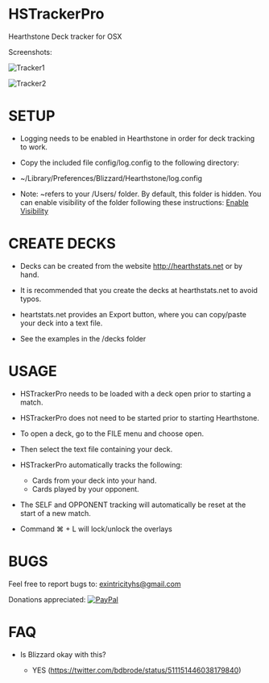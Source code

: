 # HSTrackerPro
Hearthstone Deck tracker for OSX

Screenshots:

![Tracker1](http://i.imgur.com/OwRKpNl.png "Tracking played card")

![Tracker2](http://i.imgur.com/r2rqqMT.png "Highlight cards")

# SETUP
- Logging needs to be enabled in Hearthstone in order for deck tracking to work.

- Copy the included file config/log.config to the following directory:

- ~/Library/Preferences/Blizzard/Hearthstone/log.config

- Note: ~refers to your /Users/<username> folder. By default, this folder is hidden. You can enable visibility of the folder following these instructions: [Enable Visibility](http://www.macworld.com/article/2057221/how-to-view-the-library-folder-in-mavericks.html "Enable Visibility")


# CREATE DECKS
- Decks can be created from the website http://hearthstats.net or by hand.

- It is recommended that you create the decks at hearthstats.net to avoid typos.
- heartstats.net provides an Export button, where you can copy/paste your deck into
a text file.
- See the examples in the /decks folder

# USAGE
- HSTrackerPro needs to be loaded with a deck open prior to starting a match.

- HSTrackerPro does not need to be started prior to starting Hearthstone.

- To open a deck, go to the FILE menu and choose open.

- Then select the text file containing your deck.

- HSTrackerPro automatically tracks the following:

    - Cards from your deck into your hand.
    - Cards played by your opponent.

- The SELF and OPPONENT tracking will automatically be reset at the start of a new match.

- Command ⌘ + L will lock/unlock the overlays

# BUGS
Feel free to report bugs to: exintricityhs@gmail.com

Donations appreciated: [![PayPal](https://www.paypalobjects.com/en_US/i/btn/btn_donate_SM.gif)](https://www.paypal.com/cgi-bin/webscr?cmd=_donations&business=Z3GZRVDGW3NKN&lc=US&item_name=EXintricity&currency_code=USD&bn=PP%2dDonationsBF%3abtn_donateCC_LG%2egif%3aNonHosted)

# FAQ
- Is Blizzard okay with this? 

    - YES (https://twitter.com/bdbrode/status/511151446038179840)
